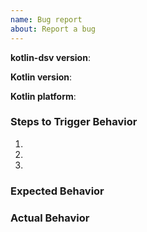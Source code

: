 ```yaml
---
name: Bug report
about: Report a bug
---
```


<!--
Hello! Thanks for contributing.  For the fastest response and resolution, please:

 - Make the issue title a succinct but specific description of the unexpected behavior.
 - Ensure you can reproduce the bug using the latest release.
 - Check the console for relevant errors and warnings
 - Only post to report a bug. For feature requests, please use https://github.com/sargunv/kotlin-dsv/issues/new?template=feature-request.md instead.
-->

**kotlin-dsv version**:

**Kotlin version**:

**Kotlin platform**: <!-- JVM, JS, WASM, or Native -->

### Steps to Trigger Behavior

1.
2.
3.

### Expected Behavior

### Actual Behavior

